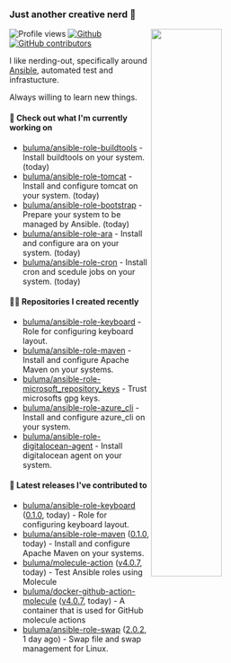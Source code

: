 ### Just another creative nerd 👋


![Profile views](https://gpvc.arturio.dev/buluma) <a href="https://gitstats.me/buluma">
  <img align="right" src="https://github-readme-stats.vercel.app/api?username=buluma&theme=gotham&show_icons=true" width="50%"/>
</a>
[![Github](https://img.shields.io/badge/-buluma-black?style=flat&labelColor=black&logo=github&logoColor=white&include_all_commits=true&count_private=true)](https://gitstats.me/buluma)
[![GitHub contributors](https://img.shields.io/github/contributors/buluma/badges.svg)](https://GitHub.com/buluma/badges/graphs/contributors/)

I like nerding-out, specifically around [Ansible](https://github.com/ansible/ansible), automated test and infrastucture.

Always willing to learn new things.

#### 👷 Check out what I'm currently working on

- [buluma/ansible-role-buildtools](https://github.com/buluma/ansible-role-buildtools) - Install buildtools on your system. (today)
- [buluma/ansible-role-tomcat](https://github.com/buluma/ansible-role-tomcat) - Install and configure tomcat on your system. (today)
- [buluma/ansible-role-bootstrap](https://github.com/buluma/ansible-role-bootstrap) - Prepare your system to be managed by Ansible. (today)
- [buluma/ansible-role-ara](https://github.com/buluma/ansible-role-ara) - Install and configure ara on your system. (today)
- [buluma/ansible-role-cron](https://github.com/buluma/ansible-role-cron) - Install cron and scedule jobs on your system. (today)

#### 👨‍💻 Repositories I created recently

- [buluma/ansible-role-keyboard](https://github.com/buluma/ansible-role-keyboard) - Role for configuring keyboard layout.
- [buluma/ansible-role-maven](https://github.com/buluma/ansible-role-maven) - Install and configure Apache Maven on your systems.
- [buluma/ansible-role-microsoft_repository_keys](https://github.com/buluma/ansible-role-microsoft_repository_keys) - Trust microsofts gpg keys.
- [buluma/ansible-role-azure_cli](https://github.com/buluma/ansible-role-azure_cli) - Install and configure azure_cli on your system.
- [buluma/ansible-role-digitalocean-agent](https://github.com/buluma/ansible-role-digitalocean-agent) - Install digitalocean agent on your system.

#### 🚀 Latest releases I've contributed to

- [buluma/ansible-role-keyboard](https://github.com/buluma/ansible-role-keyboard) ([0.1.0](https://github.com/buluma/ansible-role-keyboard/releases/tag/0.1.0), today) - Role for configuring keyboard layout.
- [buluma/ansible-role-maven](https://github.com/buluma/ansible-role-maven) ([0.1.0](https://github.com/buluma/ansible-role-maven/releases/tag/0.1.0), today) - Install and configure Apache Maven on your systems.
- [buluma/molecule-action](https://github.com/buluma/molecule-action) ([v4.0.7](https://github.com/buluma/molecule-action/releases/tag/v4.0.7), today) - Test Ansible roles using Molecule
- [buluma/docker-github-action-molecule](https://github.com/buluma/docker-github-action-molecule) ([v4.0.7](https://github.com/buluma/docker-github-action-molecule/releases/tag/v4.0.7), today) - A container that is used for GitHub molecule actions
- [buluma/ansible-role-swap](https://github.com/buluma/ansible-role-swap) ([2.0.2](https://github.com/buluma/ansible-role-swap/releases/tag/2.0.2), 1 day ago) - Swap file and swap management for Linux.


